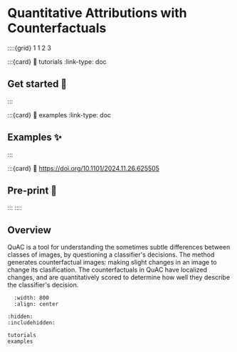 # Quantitative Attributions with Counterfactuals

::::{grid} 1 1 2 3

:::{card} 
:link: tutorials
:link-type: doc

## Get started 💪
:::

:::{card} 
:link: examples
:link-type: doc

## Examples ✨
:::

:::{card} 
:link: https://doi.org/10.1101/2024.11.26.625505

## Pre-print 📄
:::
::::

## Overview
QuAC is a tool for understanding the sometimes subtle differences between classes of images, by questioning a classifier's decisions.
The method generates counterfactual images: making slight changes in an image to change its clasification.
The counterfactuals in QuAC have localized changes, and are quantitatively scored to determine how well they describe the classifier's decision.


```{image} assets/overview.png
  :width: 800
  :align: center
```

```{toctree}
:hidden:
:includehidden:

tutorials
examples
```